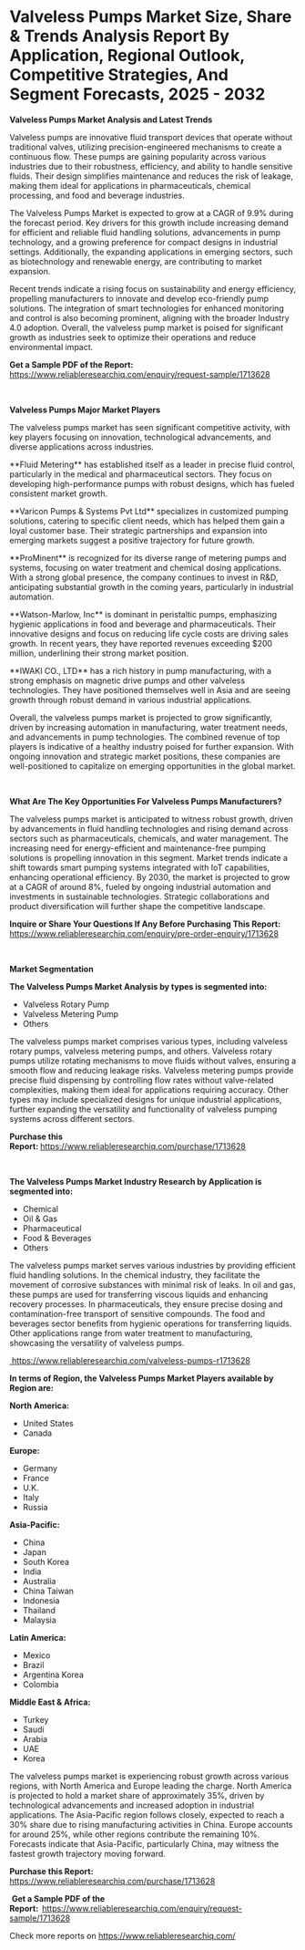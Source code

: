 <p><h1>Valveless Pumps Market Size, Share & Trends Analysis Report By Application, Regional Outlook, Competitive Strategies, And Segment Forecasts, 2025 - 2032</h1></p><p><strong>Valveless Pumps Market Analysis and Latest Trends</strong></p>
<p><p>Valveless pumps are innovative fluid transport devices that operate without traditional valves, utilizing precision-engineered mechanisms to create a continuous flow. These pumps are gaining popularity across various industries due to their robustness, efficiency, and ability to handle sensitive fluids. Their design simplifies maintenance and reduces the risk of leakage, making them ideal for applications in pharmaceuticals, chemical processing, and food and beverage industries.</p><p>The Valveless Pumps Market is expected to grow at a CAGR of 9.9% during the forecast period. Key drivers for this growth include increasing demand for efficient and reliable fluid handling solutions, advancements in pump technology, and a growing preference for compact designs in industrial settings. Additionally, the expanding applications in emerging sectors, such as biotechnology and renewable energy, are contributing to market expansion. </p><p>Recent trends indicate a rising focus on sustainability and energy efficiency, propelling manufacturers to innovate and develop eco-friendly pump solutions. The integration of smart technologies for enhanced monitoring and control is also becoming prominent, aligning with the broader Industry 4.0 adoption. Overall, the valveless pump market is poised for significant growth as industries seek to optimize their operations and reduce environmental impact.</p></p>
<p><strong>Get a Sample PDF of the Report:&nbsp;</strong> <a href="https://www.reliableresearchiq.com/enquiry/request-sample/1713628?utm_campaign=3066&utm_medium=2&utm_source=Github&utm_content=ia&utm_term=06032025&utm_id=valveless-pumps">https://www.reliableresearchiq.com/enquiry/request-sample/1713628</a></p>
<p>&nbsp;</p>
<p><strong>Valveless Pumps Major Market Players</strong></p>
<p><p>The valveless pumps market has seen significant competitive activity, with key players focusing on innovation, technological advancements, and diverse applications across industries. </p><p>**Fluid Metering** has established itself as a leader in precise fluid control, particularly in the medical and pharmaceutical sectors. They focus on developing high-performance pumps with robust designs, which has fueled consistent market growth. </p><p>**Varicon Pumps & Systems Pvt Ltd** specializes in customized pumping solutions, catering to specific client needs, which has helped them gain a loyal customer base. Their strategic partnerships and expansion into emerging markets suggest a positive trajectory for future growth.</p><p>**ProMinent** is recognized for its diverse range of metering pumps and systems, focusing on water treatment and chemical dosing applications. With a strong global presence, the company continues to invest in R&D, anticipating substantial growth in the coming years, particularly in industrial automation.</p><p>**Watson-Marlow, Inc** is dominant in peristaltic pumps, emphasizing hygienic applications in food and beverage and pharmaceuticals. Their innovative designs and focus on reducing life cycle costs are driving sales growth. In recent years, they have reported revenues exceeding $200 million, underlining their strong market position.</p><p>**IWAKI CO., LTD** has a rich history in pump manufacturing, with a strong emphasis on magnetic drive pumps and other valveless technologies. They have positioned themselves well in Asia and are seeing growth through robust demand in various industrial applications.</p><p>Overall, the valveless pumps market is projected to grow significantly, driven by increasing automation in manufacturing, water treatment needs, and advancements in pump technologies. The combined revenue of top players is indicative of a healthy industry poised for further expansion. With ongoing innovation and strategic market positions, these companies are well-positioned to capitalize on emerging opportunities in the global market.</p></p>
<p>&nbsp;</p>
<p><strong>What Are The Key Opportunities For Valveless Pumps Manufacturers?</strong></p>
<p><p>The valveless pumps market is anticipated to witness robust growth, driven by advancements in fluid handling technologies and rising demand across sectors such as pharmaceuticals, chemicals, and water management. The increasing need for energy-efficient and maintenance-free pumping solutions is propelling innovation in this segment. Market trends indicate a shift towards smart pumping systems integrated with IoT capabilities, enhancing operational efficiency. By 2030, the market is projected to grow at a CAGR of around 8%, fueled by ongoing industrial automation and investments in sustainable technologies. Strategic collaborations and product diversification will further shape the competitive landscape.</p></p>
<p><strong>Inquire or Share Your Questions If Any Before Purchasing This Report:</strong> <a href="https://www.reliableresearchiq.com/enquiry/pre-order-enquiry/1713628?utm_campaign=3066&utm_medium=2&utm_source=Github&utm_content=ia&utm_term=06032025&utm_id=valveless-pumps">https://www.reliableresearchiq.com/enquiry/pre-order-enquiry/1713628</a></p>
<p>&nbsp;</p>
<p><strong>Market Segmentation</strong></p>
<p><strong>The Valveless Pumps Market Analysis by types is segmented into:</strong></p>
<p><ul><li>Valveless Rotary Pump</li><li>Valveless Metering Pump</li><li>Others</li></ul></p>
<p><p>The valveless pumps market comprises various types, including valveless rotary pumps, valveless metering pumps, and others. Valveless rotary pumps utilize rotating mechanisms to move fluids without valves, ensuring a smooth flow and reducing leakage risks. Valveless metering pumps provide precise fluid dispensing by controlling flow rates without valve-related complexities, making them ideal for applications requiring accuracy. Other types may include specialized designs for unique industrial applications, further expanding the versatility and functionality of valveless pumping systems across different sectors.</p></p>
<p><strong>Purchase this Report:&nbsp;</strong><a href="https://www.reliableresearchiq.com/purchase/1713628?utm_campaign=3066&utm_medium=2&utm_source=Github&utm_content=ia&utm_term=06032025&utm_id=valveless-pumps">https://www.reliableresearchiq.com/purchase/1713628</a></p>
<p>&nbsp;</p>
<p><strong>The Valveless Pumps Market Industry Research by Application is segmented into:</strong></p>
<p><ul><li>Chemical</li><li>Oil & Gas</li><li>Pharmaceutical</li><li>Food & Beverages</li><li>Others</li></ul></p>
<p><p>The valveless pumps market serves various industries by providing efficient fluid handling solutions. In the chemical industry, they facilitate the movement of corrosive substances with minimal risk of leaks. In oil and gas, these pumps are used for transferring viscous liquids and enhancing recovery processes. In pharmaceuticals, they ensure precise dosing and contamination-free transport of sensitive compounds. The food and beverages sector benefits from hygienic operations for transferring liquids. Other applications range from water treatment to manufacturing, showcasing the versatility of valveless pumps.</p></p>
<p><a href="https://www.reliableresearchiq.com/valveless-pumps-r1713628?utm_campaign=3066&utm_medium=2&utm_source=Github&utm_content=ia&utm_term=06032025&utm_id=valveless-pumps">&nbsp;https://www.reliableresearchiq.com/valveless-pumps-r1713628</a></p>
<p><strong>In terms of Region, the Valveless Pumps Market Players available by Region are:</strong></p>
<p>
    <p> <strong> North America: </strong>
        <ul>
            <li>United States</li>
            <li>Canada</li>
        </ul>
        </p> 
    <p> <strong> Europe: </strong>
        <ul>
            <li>Germany</li>
            <li>France</li>
            <li>U.K.</li>
            <li>Italy</li>
            <li>Russia</li>
        </ul>
        </p> 
    <p> <strong> Asia-Pacific: </strong>
        <ul>
            <li>China</li>
            <li>Japan</li>
            <li>South Korea</li>
            <li>India</li>
            <li>Australia</li>
            <li>China Taiwan</li>
            <li>Indonesia</li>
            <li>Thailand</li>
            <li>Malaysia</li>
        </ul>
        </p> 
    <p> <strong> Latin America: </strong>
        <ul>
            <li>Mexico</li>
            <li>Brazil</li>
            <li>Argentina Korea</li>
            <li>Colombia</li>
        </ul>
        </p> 
    <p> <strong> Middle East & Africa: </strong>
        <ul>
            <li>Turkey</li>
            <li>Saudi</li>
            <li>Arabia</li>
            <li>UAE</li>
            <li>Korea</li>
        </ul>
    </p>
    </p>
<p><p>The valveless pumps market is experiencing robust growth across various regions, with North America and Europe leading the charge. North America is projected to hold a market share of approximately 35%, driven by technological advancements and increased adoption in industrial applications. The Asia-Pacific region follows closely, expected to reach a 30% share due to rising manufacturing activities in China. Europe accounts for around 25%, while other regions contribute the remaining 10%. Forecasts indicate that Asia-Pacific, particularly China, may witness the fastest growth trajectory moving forward.</p></p>
<p><strong>Purchase this Report: </strong><a href="https://www.reliableresearchiq.com/purchase/1713628?utm_campaign=3066&utm_medium=2&utm_source=Github&utm_content=ia&utm_term=06032025&utm_id=valveless-pumps">https://www.reliableresearchiq.com/purchase/1713628</a></p>
<p>&nbsp;<strong>Get a Sample PDF of the Report:&nbsp;&nbsp;</strong><a href="https://www.reliableresearchiq.com/enquiry/request-sample/1713628?utm_campaign=3066&utm_medium=2&utm_source=Github&utm_content=ia&utm_term=06032025&utm_id=valveless-pumps">https://www.reliableresearchiq.com/enquiry/request-sample/1713628</a></p>
<p><strong></strong></p>
<p>Check more reports on <a href="https://www.reliableresearchiq.com/?utm_campaign=3066&utm_medium=2&utm_source=Github&utm_content=ia&utm_term=06032025&utm_id=valveless-pumps">https://www.reliableresearchiq.com/</a></p>
